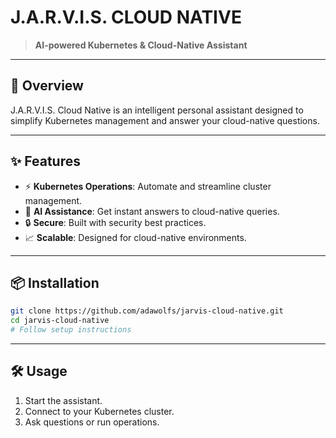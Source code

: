 # J.A.R.V.I.S. CLOUD NATIVE

> **AI-powered Kubernetes & Cloud-Native Assistant**

---

## 🚀 Overview

J.A.R.V.I.S. Cloud Native is an intelligent personal assistant designed to simplify Kubernetes management and answer your cloud-native questions.

---

## ✨ Features

- ⚡ **Kubernetes Operations**: Automate and streamline cluster management.
- 🤖 **AI Assistance**: Get instant answers to cloud-native queries.
- 🔒 **Secure**: Built with security best practices.
- 📈 **Scalable**: Designed for cloud-native environments.

---

## 📦 Installation

```bash
git clone https://github.com/adawolfs/jarvis-cloud-native.git
cd jarvis-cloud-native
# Follow setup instructions
```

---

## 🛠️ Usage

1. Start the assistant.
2. Connect to your Kubernetes cluster.
3. Ask questions or run operations.


